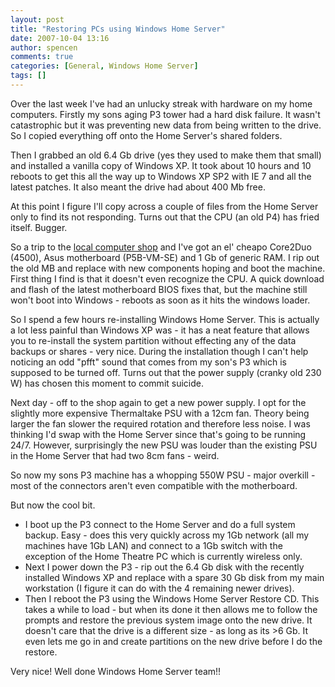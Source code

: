 ```yaml
---
layout: post
title: "Restoring PCs using Windows Home Server"
date: 2007-10-04 13:16
author: spencen
comments: true
categories: [General, Windows Home Server]
tags: []
---
```



Over the last week I've had an unlucky streak with hardware on my home computers. Firstly my sons aging P3 tower had a hard disk failure. It wasn't catastrophic but it was preventing new data from being written to the drive. So I copied everything off onto the Home Server's shared folders.
 

Then I grabbed an old 6.4 Gb drive (yes they used to make them that small) and installed a vanilla copy of Windows XP. It took about 10 hours and 10 reboots to get this all the way up to Windows XP SP2 with IE 7 and all the latest patches. It also meant the drive had about 400 Mb free.
 

At this point I figure I'll copy across a couple of files from the Home Server only to find its not responding. Turns out that the CPU (an old P4) has fried itself. Bugger.
 

So a trip to the <a href="http://www.allneeds.com.au" target="_blank">local computer shop</a> and I've got an el' cheapo Core2Duo (4500), Asus motherboard (P5B-VM-SE) and 1 Gb of generic RAM. I rip out the old MB and replace with new components hoping and boot the machine. First thing I find is that it doesn't even recognize the CPU. A quick download and flash of the latest motherboard BIOS fixes that, but the machine still won't boot into Windows - reboots as soon as it hits the windows loader.
 

So I spend a few hours re-installing Windows Home Server. This is actually a lot less painful than Windows XP was - it has a neat feature that allows you to re-install the system partition without effecting any of the data backups or shares - very nice. During the installation though I can't help noticing an odd "pfft" sound that comes from my son's P3 which is supposed to be turned off. Turns out that the power supply (cranky old 230 W) has chosen this moment to commit suicide.
 

Next day - off to the shop again to get a new power supply. I opt for the slightly more expensive Thermaltake PSU with a 12cm fan. Theory being larger the fan slower the required rotation and therefore less noise. I was thinking I'd swap with the Home Server since that's going to be running 24/7. However, surprisingly the new PSU was louder than the existing PSU in the Home Server that had two 8cm fans - weird.
 

So now my sons P3 machine has a whopping 550W PSU - major overkill - most of the connectors aren't even compatible with the motherboard.
 

But now the cool bit. 
 

*   I boot up the P3 connect to the Home Server and do a full system backup. Easy - does this very quickly across my 1Gb network (all my machines have 1Gb LAN) and connect to a 1Gb switch with the exception of the Home Theatre PC which is currently wireless only. 
*   Next I power down the P3 - rip out the 6.4 Gb disk with the recently installed Windows XP and replace with a spare 30 Gb disk from my main workstation (I figure it can do with the 4 remaining newer drives). 
*   Then I reboot the P3 using the Windows Home Server Restore CD. This takes a while to load - but when its done it then allows me to follow the prompts and restore the previous system image onto the new drive. It doesn't care that the drive is a different size - as long as its &gt;6 Gb. It even lets me go in and create partitions on the new drive before I do the restore.  

Very nice! Well done Windows Home Server team!!


